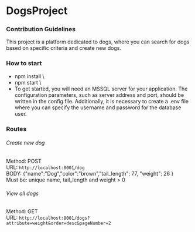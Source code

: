 # DogsProject
### Contribution Guidelines
This project is a platform dedicated to dogs, where you can search for dogs based on specific criteria and create new dogs. 
### How to start
- npm install \
- npm start \
- To get started, you will need an MSSQL server for your application. The configuration parameters, such as server address and port, should be written in the config file. Additionally, it is necessary to create a .env file where you can specify the username and password for the database user.
### Routes
###### Create new dog
Method: POST \
URL: `http://localhost:8001/dog` \
BODY: {"name":"Dog","color":"brown","tail_length": 77, "weight": 26 }  \
Must be: unique name, tail_length and weight > 0

######  View all dogs
Method: GET \
URL: `http://localhost:8001/dogs?attribute=weight&order=desc&pageNumber=2` 

